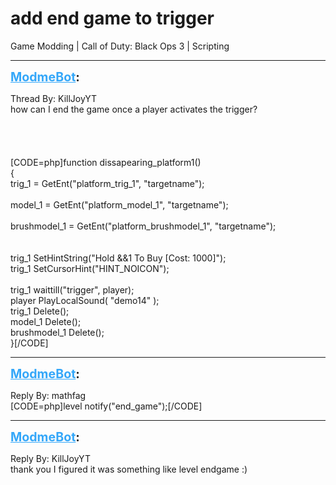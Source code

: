 # add end game to trigger
Game Modding | Call of Duty: Black Ops 3 | Scripting

---
<strong style="font-size: 1.4em;"><span style="text-decoration: underline;text-decoration-color: #34a7f9;"><span style="color:#34a7f9;">ModmeBot</span></span>:</strong>

<p>Thread By: KillJoyYT<br />how can I end the game once a player activates the trigger?<br /> <br /> <br /> <br /> <br />[CODE=php]function dissapearing_platform1()<br />{<br />    trig_1 = GetEnt(&quot;platform_trig_1&quot;, &quot;targetname&quot;);<br /><br />    model_1 = GetEnt(&quot;platform_model_1&quot;, &quot;targetname&quot;);<br /><br />brushmodel_1 = GetEnt(&quot;platform_brushmodel_1&quot;, &quot;targetname&quot;);<br /><br /><br />    trig_1 SetHintString(&quot;Hold &amp;&amp;1 To Buy [Cost: 1000]&quot;);<br />    trig_1 SetCursorHint(&quot;HINT_NOICON&quot;);<br /><br />        trig_1 waittill(&quot;trigger&quot;, player);<br />    player PlayLocalSound( &quot;demo14&quot; );<br />        trig_1 Delete();<br />        model_1 Delete();<br />        brushmodel_1 Delete();<br />}[/CODE]</p>

---
<strong style="font-size: 1.4em;"><span style="text-decoration: underline;text-decoration-color: #34a7f9;"><span style="color:#34a7f9;">ModmeBot</span></span>:</strong>

<p>Reply By: mathfag<br />[CODE=php]level notify(&quot;end_game&quot;);[/CODE]</p>

---
<strong style="font-size: 1.4em;"><span style="text-decoration: underline;text-decoration-color: #34a7f9;"><span style="color:#34a7f9;">ModmeBot</span></span>:</strong>

<p>Reply By: KillJoyYT<br />thank you I figured it was something like level endgame :)</p>
